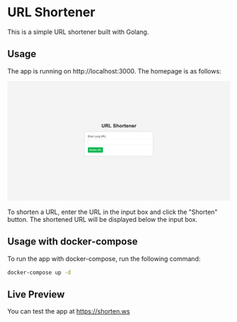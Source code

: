 # URL Shortener 

This is a simple URL shortener built with Golang.

## Usage

The app is running on http://localhost:3000. The homepage is as follows:

![homepage](
    ./images/homepage.png
)

To shorten a URL, enter the URL in the input box and click the "Shorten" button. The shortened URL will be displayed below the input box.

## Usage with docker-compose

To run the app with docker-compose, run the following command:

```bash
docker-compose up -d
```
## Live Preview

You can test the app at https://shorten.ws

